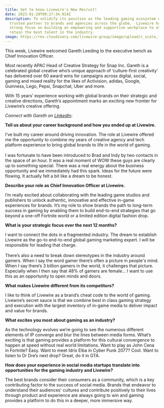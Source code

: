 ```yaml
---
title: Get to know Livewire's New Recruit!
date: 2023-01-20T00:27:34.914Z
description: To solidify its position as the leading gaming ecosystem expert and
  trusted partner to brands and agencies across the globe,  Livewire has a
  strong focus on building an empowering and supportive workplace to attract and
  retain the best talent in the industry.
image: https://res.cloudinary.com/livewire-group/image/upload/c_scale,f_auto,q_auto,w_580/v1660753118/LinkedIn-Header_xzbvlk.png
---
```

<!--StartFragment-->

This week, Livewire welcomed Gareth Leeding to the executive bench as Chief Innovation Officer.  

Most recently APAC Head of Creative Strategy for Snap Inc. Gareth is a celebrated global creative who’s unique approach of ‘culture-first creativity’ has delivered over 60 award wins for campaigns across digital, social, gaming and mixed reality for the likes of Activision, adidas, Google, Guinness, Lego, Pepsi, Snapchat, Uber and more.

With 15 years’ experience working with global brands on their strategic and creative directions, Gareth’s appointment marks an exciting new frontier for Livewire’s creative offering. 

*Connect with Gareth on [LinkedIn](*www.linkedin.com/in/gleeding/*):* 

**Tell us about your career background and how you ended up at Livewire.** 

I’ve built my career around driving innovation. The role at Livewire offered me the opportunity to combine my years of creative agency and tech platform experience to bring global brands to life in the world of gaming.\
\
I was fortunate to have been introduced to Brad and Indy by two contacts in the space of an hour. It was a real moment of WOW these guys are clearly up to something special. There was a real energy about the business opportunity and we immediately had this spark. Ideas for the future were flowing. It actually felt a bit like a dream to be honest. 

**Describe your role as Chief Innovation Officer at Livewire.** 

I’m really excited about collaborating with the leading game studios and publishers to unlock authentic, innovative and effective in-game experiences for brands. It’s my role to show brands the path to long-term success in gaming by enabling them to build end-to-end strategies that go beyond a one-off Fortnite world or a limited edition digital fashion drop. 

**What is your strategic focus over the next 12 months?**

I want to connect the dots in a fragmented industry. The dream to establish Livewire as the go-to end-to-end global gaming marketing expert. I will be responsible for leading that charge.\
\
There’s also a need to break down stereotypes in the industry around gamers. When I say the word gamer there’s often a picture in people's mind. When I say there’s 3 billion gamers in the world, it challenges that picture. Especially when I then say that 48% of gamers are female... I want to use this as an opportunity to open minds and doors.

**What makes Livewire different from its competitors?**

I like to think of Livewire as a brand’s cheat code to the world of gaming. Livewire’s secret sauce is that we combine best in class gaming strategy and execution with the largest inventory of in-game media to deliver impact and value for brands.  

**What excites you most about gaming as an industry?**

As the technology evolves we’re going to see the numerous different elements of IP converge and blur the lines between media forms. What’s exciting is that gaming provides a platform for this cultural convergence to happen at speed without real world limitations. Want to play as John Cena in Fortnite? Easy. Want to meet Idris Elba in Cyber Punk 2077? Cool. Want to listen to Dr Dre’s next drop? Great, do it in GTA.

**How does your experience in social media startups translate into opportunities for the gaming industry and Livewire?**

The best brands consider their consumers as a community, which is a key contributing factor to the success of social media. Brands that endeavor to understand their audiences' cultures and contribute positively to their lives through product and experience are always going to win and gaming provides a platform to do this in a deeper, more immersive way. 

<!--EndFragment